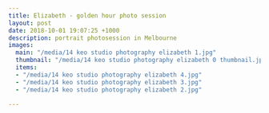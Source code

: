 ```yaml
---
title: Elizabeth - golden hour photo session
layout: post
date: 2018-10-01 19:07:25 +1000
description: portrait photosession in Melbourne
images:
  main: "/media/14 keo studio photography elizabeth 1.jpg"
  thumbnail: "/media/14 keo studio photography elizabeth 0 thumbnail.jpg"
  items:
  - "/media/14 keo studio photography elizabeth 4.jpg"
  - "/media/14 keo studio photography elizabeth 3.jpg"
  - "/media/14 keo studio photography elizabeth 2.jpg"

---
```

